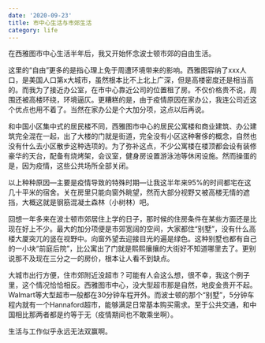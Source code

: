 ```yaml
---
date: '2020-09-23'
title: 市中心生活与市郊生活
category: life
---
```


在西雅图市中心生活半年后，我又开始怀念波士顿市郊的自由生活。

这里的“自由”更多的是指心理上免于周遭环境带来的影响。西雅图容纳了xxx人口，是美国人口第x大城市，虽然根本比不上北上广深，但是高楼密度还是相当高的。而我为了接近办公室，在市中心靠近公司的位置租了房。不仅价格贵不说，周围还被高楼环绕，环境逼仄。更糟糕的是，由于疫情原因在家办公，我连公司近这个优点也用不着了。当然在家办公是个大加分项，这点以后再说。

和中国小区集中式的居民楼不同，西雅图市中心的居民公寓楼和商业建筑、办公建筑完全混在一起，出了大楼的门就是街道，完全没有小区这种奢侈的概念，自然也没有什么去小区散步这种选项的。为了弥补这点，不少公寓楼在楼顶都会设有装修豪华的天台，配备有烧烤架，会议室，健身房设置游泳池等休闲设施。然而操蛋的是，因为疫情，这些公共场所全部关闭。

以上种种原因—主要是疫情导致的特殊时期—让我这半年来95%的时间都宅在这几十平米的宿舍。关在房里只能向窗外眺望，然而大部分视野又被高楼无情的遮挡，大概这就是钢筋混凝土森林（小树林）吧。

回想一年多来在波士顿市郊居住上学的日子，那时候的住房条件在某些方面还是比现在好上不少。最大的加分项便是市郊宽阔的空间，大家都住“别墅”，没有什么高楼大厦突兀的竖在视野中。向窗外望去迎接目光的遍是绿色。这种别墅也都有自己的一小块“前庭后院”，比公寓出了门就是熙熙攘攘的大街好不知道哪里去了。更别说那不及现在三分之一的房价，根本让人看不到缺点。

大城市出行方便，住市郊附近没超市？可能有人会这么想，很不幸，我这个例子里，这个情况恰恰相反。西雅图市中心，没大型超市那是自然，地皮金贵开不起。Walmart等大型超市一般都在30分钟车程开外。而波士顿的那个“别墅”，5分钟车程内就有一个Hannaford超市，能够满足日常基本购买需求。至于公共交通，和中国相比那两者都是约等于无（疫情期间也不敢乘坐啊）。

生活与工作似乎永远无法双赢啊。
